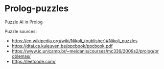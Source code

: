 # Prolog-puzzles
Puzzle AI in Prolog

Puzzle sources: 
- https://en.wikipedia.org/wiki/Nikoli_(publisher)#Nikoli_puzzles
- https://dtai.cs.kuleuven.be/ppcbook/ppcbook.pdf
- https://www.ic.unicamp.br/~meidanis/courses/mc336/2009s2/prolog/problemas/
- https://leetcode.com/